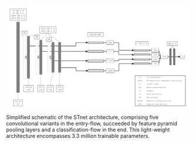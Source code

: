 ![STnet](https://github.com/stark-t/UncertaintySlumDetection/blob/master/models/STnet_simplified_shematic.png)

Simplified schematic of the STnet architecture, comprising five convolutional variants in the entry-flow, succeeded by
feature pyramid pooling layers and a classification-flow in the end. This light-weight architecture encompasses 3.3 million
trainable parameters.